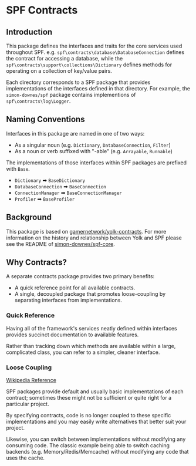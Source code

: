 # SPF Contracts

## Introduction

This package defines the interfaces and traits for the core services used
throughout SPF. e.g. `spf\contracts\database\DatabaseConnection`
defines the contract for accessing a database, while the
`spf\contracts\support\collections\Dictionary` defines methods for operating on
a collection of key/value pairs.

Each directory corresponds to a SPF package that provides implementations of
the interfaces defined in that directory. For example, the `simon-downes/spf`
package contains implementions of `spf\contracts\log\Logger`.

## Naming Conventions

Interfaces in this package are named in one of two ways:

* As a singular noun (e.g. `Dictionary`, `DatabaseConnection`, `Filter`)
* As a noun or verb suffixed with "-able" (e.g. `Arrayable`, `Runnable`)

The implementations of those interfaces within SPF packages are prefixed with `Base`.

* `Dictionary` ➡ `BaseDictionary`
* `DatabaseConnection` ➡ `BaseConnection`
* `ConnectionManager` ➡ `BaseConnectionManager`
* `Profiler` ➡ `BaseProfiler`

## Background

This package is based on [gamernetwork/yolk-contracts](https://www.github.com/gamernetwork/yolk-contracts).
For more information on the history and relationship between Yolk and SPF please
see the README of [simon-downes/spf-core](https://www.github.com/simon-downes/spf-core).

## Why Contracts?

A separate contracts package provides two primary benefits:

* A quick reference point for all available contracts.
* A single, decoupled package that promotes loose-coupling by separating
interfaces from implementations.

### Quick Reference

Having all of the framework's services neatly defined within interfaces provides
succinct documentation to available features.

Rather than tracking down which methods are available within a large, complicated
class, you can refer to a simpler, cleaner interface.

### Loose Coupling

[Wikipedia Reference](https://en.wikipedia.org/wiki/Loose_coupling)

SPF packages provide default and usually basic implementations of each contract;
sometimes these might not be sufficient or quite right for a particular project.

By specifying contracts, code is no longer coupled to these specific implementations
and you may easily write alternatives that better suit your project.

Likewise, you can switch between implementations without modifying any consuming
code. The classic example being able to switch caching backends (e.g. Memory/Redis/Memcache)
without modifying any code that uses the cache.
